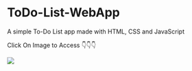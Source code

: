 # ToDo-List-WebApp

A simple To-Do List app made with HTML, CSS and JavaScript 

Click On Image to Access 👇👇👇

<a href="https://krishnak2c.github.io/ToDo-List-WebApp/"><img src="main/images/preview.png"></a>
